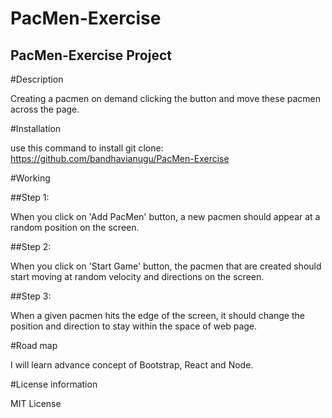 # PacMen-Exercise
## PacMen-Exercise Project

#Description

Creating a pacmen on demand clicking the button and move these pacmen across the page.

#Installation

use this command to install git clone:
https://github.com/bandhavianugu/PacMen-Exercise

#Working

##Step 1:

When you click on 'Add PacMen' button, a new pacmen should appear at a random position on the screen.

##Step 2:

When you click on 'Start Game' button, the pacmen that are created should start moving at random velocity and directions on the screen.

##Step 3:

When a given pacmen hits the edge of the screen, it should change the position and direction to stay within the space of web page.

#Road map

I will learn advance concept of Bootstrap, React and Node.

#License information

MIT License
